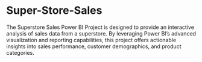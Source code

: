 # Super-Store-Sales
The Superstore Sales Power BI Project is designed to provide an interactive analysis of sales data from a superstore. By leveraging Power BI’s advanced visualization and reporting capabilities, this project offers actionable insights into sales performance, customer demographics, and product categories.

